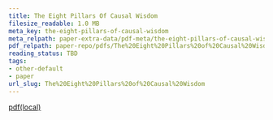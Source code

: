 ```yaml
---
title: The Eight Pillars Of Causal Wisdom
filesize_readable: 1.0 MB
meta_key: the-eight-pillars-of-causal-wisdom
meta_relpath: paper-extra-data/pdf-meta/the-eight-pillars-of-causal-wisdom.yaml
pdf_relpath: paper-repo/pdfs/The%20Eight%20Pillars%20of%20Causal%20Wisdom.pdf
reading_status: TBD
tags:
- other-default
- paper
url_slug: The%20Eight%20Pillars%20of%20Causal%20Wisdom
---
```


[pdf(local)](../../paper-repo/pdfs/The%20Eight%20Pillars%20of%20Causal%20Wisdom.pdf)
